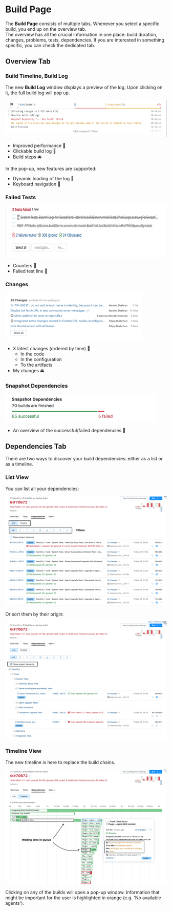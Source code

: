 # Build Page

The __Build Page__ consists of multiple tabs. Whenever you select a specific build,
you end up on the overview tab. <br>
The overview has all the crucial information in one place: build duration, 
changes, problems, tests, dependencies. If you are interested in something specific,
you can check the dedicated tab. 

## Overview Tab

### Build Timeline, Build Log

The new __Build Log__ window displays a preview of the log. Upon clicking on it, 
the full build log will pop up.

<img height="117" width="623" src="Images/build_overview_timeline.png">

* Improved performance :checkered_flag: 
* Clickable build log :checkered_flag: 
* Build steps :oncoming_automobile:
 
In the pop-up, new features are supported:

* Dynamic loading of the log :checkered_flag: 
* Keyboard navigation :checkered_flag: 

### Failed Tests

<img height="162" width="774" src="Images/build_overview_tests.png">  

* Counters :checkered_flag:  
* Failed test line :checkered_flag: 

### Changes

<img height="149" width="426" src="Images/build_overview_changes.png">

* X latest changes (ordered by time) :checkered_flag: 
    * In the code
    * In the configuration
    * To the artifacts
* My changes :oncoming_automobile: 

### Snapshot Dependencies

<img height="87" width="471" src="Images/build_overview_dependencies.png">  

* An overview of the successful/failed dependencies :checkered_flag:

## Dependencies Tab

There are two ways to discover your build dependencies: either as a list or as a timeline.

### List View 

You can list all your dependencies:

<img src="Images/dependencies_list.png">

Or sort them by their origin:

<img src="Images/dependencies_hierarchy.png">

### Timeline View

The new timeline is here to replace the build chains. 

<img src="Images/dependencies_timeline.png">

Clicking on any of the builds will open a pop-up window. Information that might be 
important for the user is highlighted in orange (e.g. 'No available agents').
    
